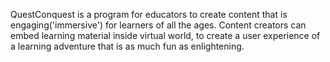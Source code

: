 QuestConquest is a program for educators to create content that is engaging('immersive') for learners of all the ages. Content creators can embed learning material inside virtual world, to create a user experience of a learning adventure that is as much fun as enlightening.